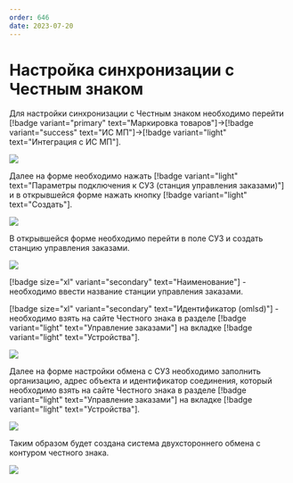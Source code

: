 ```yaml
---
order: 646
date: 2023-07-20
---
```

# Настройка синхронизации с Честным знаком

Для настройки синхронизации с Честным знаком необходимо перейти [!badge variant="primary" text="Маркировка товаров"]->[!badge variant="success" text="ИС МП"]->[!badge variant="light" text="Интеграция с ИС МП"].

![](/images/маркировка/Интеграция_ис_мп.jpg)

Далее на форме необходимо нажать  [!badge variant="light" text="Параметры подключения к СУЗ (станция управления заказами)"] и в открывшейся форме нажать кнопку [!badge variant="light" text="Создать"].

![](/images/маркировка/Настройка_обмена_суз.jpg)

В открывшейся форме необходимо перейти в поле СУЗ и создать станцию управления заказами.

![](/images/маркировка/Создание_СУЗ.jpg)

[!badge size="xl" variant="secondary" text="Наименование"] - необходимо ввести название станции управления заказами.

[!badge size="xl" variant="secondary" text="Идентификатор (omlsd)"] - необходимо взять на сайте Честного знака в разделе [!badge variant="light" text="Управление заказами"] на вкладке [!badge variant="light" text="Устройства"]. 

![](/images/маркировка/ЧЗ_omlsd.jpg)

Далее на форме настройки обмена с СУЗ необходимо заполнить организацию, адрес объекта и идентификатор соединения, который необходимо взять на сайте Честного знака в разделе [!badge variant="light" text="Управление заказами"] на вкладке [!badge variant="light" text="Устройства"]. 

![](/images/маркировка/ЧЗ_идентификатор_соединения.jpg)

Таким образом будет создана система двухстороннего обмена с контуром честного знака.  

![](/images/маркировка/Настройка_обмена_суз_итог.jpg)




